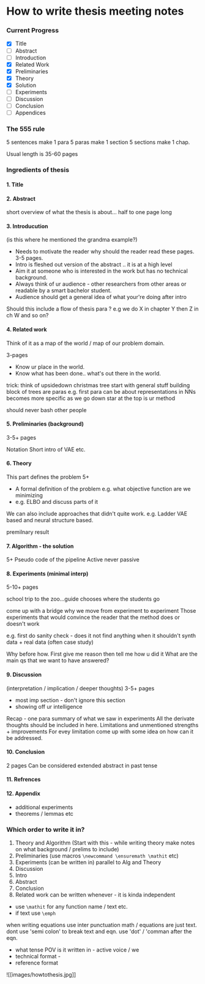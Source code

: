 # How to write thesis meeting notes

### Current Progress
- [x] Title
- [ ] Abstract
- [ ] Introduction
- [x] Related Work
- [x] Preliminaries
- [x] Theory
- [x] Solution
- [ ] Experiments
- [ ] Discussion
- [ ] Conclusion
- [ ] Appendices

### The 555 rule
5 sentences make 1 para
5 paras make 1 section
5 sections make 1 chap.

Usual length is 35-60 pages
 
### Ingredients of thesis

#### 1. Title
#### 2. Abstract
short overview of what the thesis is about... half to one page long

#### 3. Introducution
(is this where he mentioned the grandma example?)
- Needs to motivate the reader why should the reader read these pages.
3-5 pages.
- Intro is fleshed out version of the abstract .. it is at a high level
- Aim it at someone who is interested in the work but has no technical background.
- Always think of ur audience - other researchers from other areas
or readable by a smart bachelor student.
- Audience should get a general idea of what your're doing after intro

Should this include a flow of thesis para ? e.g we do X in chapter Y then Z in ch W and so on?

#### 4. Related work 

Think of it as a map of the world / map of our problem domain.

3-pages
- Know ur place in the world. 
- Know what has been done.. what's out there in the world.

trick: think of upsidedown christmas tree
start with general stuff
building block of trees are paras e.g. first para can be about representations in NNs
becomes more specific as we go down
star at the top is ur method

should never bash other people

#### 5. Preliminaries (background)
3-5+ pages

 Notation
 Short intro of VAE etc.
 
#### 6. Theory
This part defines the problem
5+
- A formal definition of the problem e.g. what objective function are we minimizing
- e.g. ELBO and discuss parts of it

We can also include approaches that didn't quite work. e.g. Ladder VAE based and neural structure based.

premilnary result

#### 7. Algorithm - the solution
5+ 
Pseudo code of the pipeline
Active never passive

#### 8. Experiments (minimal interp) 
5-10+ pages

school trip to the zoo...guide chooses where the students go

come up with a bridge why we move from experiment to experiment
Those experiments that would convince the reader that the method does or doesn't work

e.g. first do sanity check - does it not find anything when it shouldn't
synth data + real data (often case study)

Why before how. First give me reason then tell me how u did it
What are the main qs that we want to have answered?

#### 9. Discussion 

(interpretation / implication / deeper thoughts) 
3-5+ pages
- most imp section - don't ignore this section
- showing off ur intelligence

Recap - one para summary of what we saw in experiments
All the derivate thoughts should be included in here.
Limitations and unmentioned strengths + improvements
For evey limitation come up with some idea on how can it be addressed.

#### 10. Conclusion
2 pages
Can be considered extended abstract in past tense

#### 11. Refrences

#### 12. Appendix
- additional experiments
- theorems / lemmas etc

### Which order to write it in?
1. Theory and Algorithm (Start with this - while writing theory make notes on what background / prelims to include)
2. Preliminaries (use macros `\newcommand \ensuremath \mathit` etc) 
3. Experiments (can be written in) parallel to Alg and Theory
4. Discussion
5. Intro
6. Abstract
7. Conclusion
8. Related work can be written whenever - it is kinda independent

- use `\mathit` for any function name / text etc.
- if text use `\emph`

when writing equations use inter punctuation
math / equations are just text.
dont use 'semi colon' to break text and eqn. use 'dot' / 'comman after the eqn.

- what tense POV is it written in  - active voice / we 
- technical format - 
- reference format

![[images/howtothesis.jpg]]

